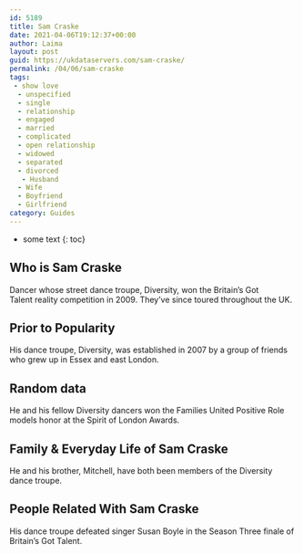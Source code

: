 ```yaml
---
id: 5189
title: Sam Craske
date: 2021-04-06T19:12:37+00:00
author: Laima
layout: post
guid: https://ukdataservers.com/sam-craske/
permalink: /04/06/sam-craske
tags:
 - show love
  - unspecified
  - single
  - relationship
  - engaged
  - married
  - complicated
  - open relationship
  - widowed
  - separated
  - divorced
   - Husband
  - Wife
  - Boyfriend
  - Girlfriend
category: Guides
---
```


* some text
{: toc}


## Who is Sam Craske
                  
                  
                  
Dancer whose street dance troupe, Diversity, won the Britain&#8217;s Got Talent reality competition in 2009. They&#8217;ve since toured throughout the UK.
                  
              
            
              
            
                
                
                
## Prior to Popularity
                  
                  
                  
His dance troupe, Diversity, was established in 2007 by a group of friends who grew up in Essex and east London.
                  
              
            
              
            
                
                
                
## Random data
                  
                  
                  
He and his fellow Diversity dancers won the Families United Positive Role models honor at the Spirit of London Awards.
                  
              
            
              
            
                
                
                
## Family & Everyday Life of Sam Craske
                  
                  
                  
He and his brother, Mitchell, have both been members of the Diversity dance troupe.
                  
              
            
              
            
                
                
                
## People Related With Sam Craske
                  
                  
                  
His dance troupe defeated singer Susan Boyle in the Season Three finale of Britain&#8217;s Got Talent.
                  
              
            
              
            
                
              
            
              
              
            
            
              
            
          
          
          